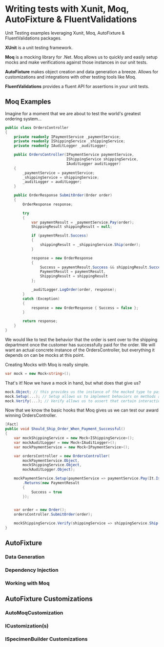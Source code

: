 # Writing tests with Xunit, Moq, AutoFixture & FluentValidations
Unit Testing examples leveraging Xunit, Moq, AutoFixture & FluentValidations packages.

**XUnit** is a unit testing framework.

**Moq** is a mocking library for .Net. Moq allows us to quickly and easily setup mocks and make verifications against those instances in our unit tests. 

**AutoFixture** makes object creation and data generation a breeze. Allows for customizations and integrations with other testing tools like Moq.

**FluentValidations** provides a fluent API for assertions in  your unit tests.

## Moq Examples

Imagine for a moment that we are about to test the world's greatest ordering system...
```csharp
public class OrdersController
{
    private readonly IPaymentService _paymentService;
    private readonly IShippingService _shippingService;
    private readonly IAuditLogger _auditLogger;

    public OrdersController(IPaymentService paymentService, 
                            IShippingService shippingService, 
                            IAuditLogger auditLogger)
    {
        _paymentService = paymentService;
        _shippingService = shippingService;
        _auditLogger = auditLogger;
    }

    public OrderResponse SubmitOrder(Order order)
    {
        OrderResponse response;

        try
        {
            var paymentResult = _paymentService.Pay(order);
            ShippingResult shippingResult = null;

            if (paymentResult.Success)
            {
                shippingResult = _shippingService.Ship(order);
            }

            response = new OrderResponse
            {
                Success = paymentResult.Success && shippingResult.Success,
                PaymentResult = paymentResult,
                ShippingResult = shippingResult
            };

            _auditLogger.LogOrder(order, response);
        }
        catch (Exception)
        {
            response = new OrderResponse { Success = false };
        }

        return response;
    }
}
```

We would like to test the behavior that the order is sent over to the shipping department once the customer has successfully paid for the order. We will want an actual concrete instance of the OrdersController, but everything it depends on can be mocks at this point.

Creating Mocks with Moq is really simple.
```csharp
var mock = new Mock<string>();
```
That's it! Now we have a mock in hand, but what does that give us?
```csharp
mock.Object; // this provides us the instance of the mocked type to pass around and interact with
mock.Setup(...); // Setup allows us to implement behaviors on methods and properties of the mock
mock.Verify(...); // Verify allows us to assert that certain interactions with the mock instance occurred. 
```

Now that we know the basic hooks that Moq gives us we can test our award winning OrdersController.
```csharp 
[Fact]
public void Should_Ship_Order_When_Payment_Successful()
{
    var mockShippingService = new Mock<IShippingService>();
    var mockAuditLogger = new Mock<IAuditLogger>();
    var mockPaymentService = new Mock<IPaymentService>();

    var ordersController = new OrdersController(
        mockPaymentService.Object,
        mockShippingService.Object,
        mockAuditLogger.Object);

    mockPaymentService.Setup(paymentService => paymentService.Pay(It.IsAny<Order>()))
        .Returns(new PaymentResult 
        {
            Success = true 
        });

    
    var order = new Order();
    ordersController.SubmitOrder(order);

    mockShippingService.Verify(shippingService => shippingService.Ship(It.IsAny<Order>()), Times.Once);
}
```


## AutoFixture

### Data Generation

### Dependency Injection 

### Working with Moq

## AutoFixture Customizations

### AutoMoqCustomization

### ICustomization(s)

### ISpecimenBuilder Customizations

